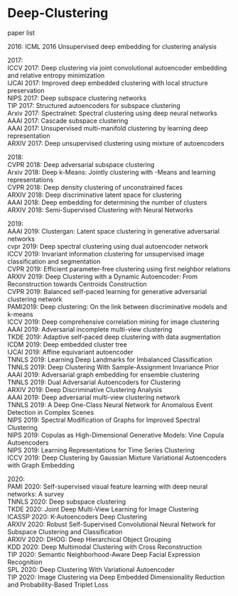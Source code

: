 # Deep-Clustering
paper list

2016:
ICML 2016 Unsupervised deep embedding for clustering analysis  



2017:  
ICCV 2017: Deep clustering via joint convolutional autoencoder embedding and relative entropy minimization  
IJCAI 2017: Improved deep embedded clustering with local structure preservation  
NIPS 2017: Deep subspace clustering networks  
TIP 2017: Structured autoencoders for subspace clustering  
Arxiv 2017: Spectralnet: Spectral clustering using deep neural networks  
AAAI 2017: Cascade subspace clustering  
AAAI 2017: Unsupervised multi-manifold clustering by learning deep representation  
ARXIV 2017: Deep unsupervised clustering using mixture of autoencoders  


2018:  
CVPR 2018: Deep adversarial subspace clustering  
Arxiv 2018: Deep k-Means: Jointly clustering with -Means and learning representations  
CVPR 2018: Deep density clustering of unconstrained faces  
ARXIV 2018: Deep discriminative latent space for clustering  
AAAI 2018: Deep embedding for determining the number of clusters  
ARXIV 2018: Semi-Supervised Clustering with Neural Networks  


2019:  
AAAI 2019: Clustergan: Latent space clustering in generative adversarial networks  
cvpr 2019: Deep spectral clustering using dual autoencoder network  
ICCV 2019: Invariant information clustering for unsupervised image classification and segmentation  
CVPR 2019: Efficient parameter-free clustering using first neighbor relations  
ARXIV 2019: Deep Clustering with a Dynamic Autoencoder: From Reconstruction towards Centroids Construction  
CVPR 2019: Balanced self-paced learning for generative adversarial clustering network  
PAMI2019: Deep clustering: On the link between discriminative models and k-means  
ICCV 2019: Deep comprehensive correlation mining for image clustering  
AAAI 2019: Adversarial incomplete multi-view clustering  
TKDE 2019: Adaptive self-paced deep clustering with data augmentation  
ICDM 2019: Deep embedded cluster tree  
IJCAI 2019: Affine equivariant autoencoder  
TNNLS 2019: Learning Deep Landmarks for Imbalanced Classification  
TNNLS 2019: Deep Clustering With Sample-Assignment Invariance Prior  
AAAI 2019: Adversarial graph embedding for ensemble clustering  
TNNLS 2019: Dual Adversarial Autoencoders for Clustering  
ARXIV 2019: Deep Discriminative Clustering Analysis  
AAAI 2019: Deep adversarial multi-view clustering network  
TNNLS 2019: A Deep One-Class Neural Network for Anomalous Event Detection in Complex Scenes  
NIPS 2019: Spectral Modification of Graphs for Improved Spectral Clustering  
NIPS 2019: Copulas as High-Dimensional Generative Models: Vine Copula Autoencoders  
NIPS 2019: Learning Representations for Time Series Clustering  
ICCV 2019: Deep Clustering by Gaussian Mixture Variational Autoencoders with Graph Embedding  
  


2020:  
PAMI 2020: Self-supervised visual feature learning with deep neural networks: A survey  
TNNLS 2020: Deep subspace clustering  
TKDE 2020: Joint Deep Multi-View Learning for Image Clustering  
ICASSP 2020: K-Autoencoders Deep Clustering  
ARXIV 2020: Robust Self-Supervised Convolutional Neural Network for Subspace Clustering and Classification  
ARXIV 2020: DHOG: Deep Hierarchical Object Grouping  
KDD 2020: Deep Multimodal Clustering with Cross Reconstruction  
TIP 2020: Semantic Neighborhood-Aware Deep Facial Expression Recognition  
SPL 2020: Deep Clustering With Variational Autoencoder  
TIP 2020: Image Clustering via Deep Embedded Dimensionality Reduction and Probability-Based Triplet Loss  
